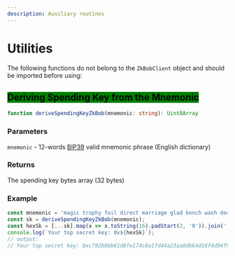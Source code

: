 ```yaml
---
description: Auxiliary routines
---
```


# Utilities

The following functions do not belong to the `ZkBobClient` object and should be imported before using:

## <mark style="background-color:green;">Deriving Spending Key from the Mnemonic</mark>

```typescript
function deriveSpendingKeyZkBob(mnemonic: string): Uint8Array
```

### Parameters

`mnemonic` - 12-words [BIP39](https://github.com/bitcoin/bips/blob/master/bip-0039.mediawiki) valid mnemonic phrase (English dictionary)

### Returns

The spending key bytes array (32 bytes)

### Example

```typescript
const mnemonic = 'magic trophy foil direct marriage glad bench wash doctor risk end cheap';
const sk = deriveSpendingKeyZkBob(mnemonic);
const hexSk = [...sk].map(x => x.toString(16).padStart(2, '0')).join('')
console.log(`Your top secret key: 0x${hexSk}`);
// output:
// Your top secret key: 0xc792b86b61d8fe174c0a1fd44a23aa8db64d18f4d94f9e35b049b4c9af4b8401
```
